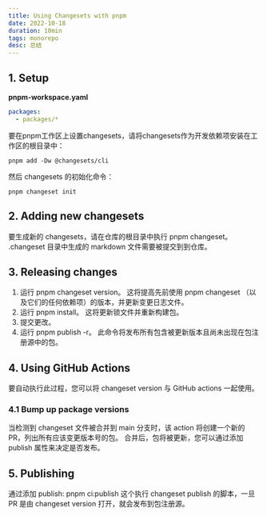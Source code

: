 ```yaml
---
title: Using Changesets with pnpm
date: 2022-10-18
duration: 10min
tags: monorepo
desc: 总结
---
```


## 1. Setup

<Note desc="提示" color="border-yellow-400" icon-bg="bg-yellow-400">
  <template #title>
    安装的前提，必须要在工作区根目录中有pnpm-workspace.yaml文件
  </template>
</Note>

**pnpm-workspace.yaml**
```yaml
packages:
  - packages/*
```

要在pnpm工作区上设置changesets，请将changesets作为开发依赖项安装在工作区的根目录中：

```shell
pnpm add -Dw @changesets/cli
```
然后 changesets 的初始化命令：

```shell
pnpm changeset init
```
## 2. Adding new changesets

要生成新的 changesets，请在仓库的根目录中执行 pnpm changeset。 .changeset 目录中生成的 markdown 文件需要被提交到到仓库。


## 3. Releasing changes

1. 运行 pnpm changeset version。 这将提高先前使用 pnpm changeset （以及它们的任何依赖项）的版本，并更新变更日志文件。
2. 运行 pnpm install。 这将更新锁文件并重新构建包。
3. 提交更改。
4. 运行 pnpm publish -r。 此命令将发布所有包含被更新版本且尚未出现在包注册源中的包。

## 4. Using GitHub Actions

要自动执行此过程，您可以将 changeset version 与 GitHub actions 一起使用。

### 4.1 Bump up package versions

当检测到 changeset 文件被合并到 main 分支时，该 action 将创建一个新的 PR，列出所有应该变更版本号的包。 合并后，包将被更新，您可以通过添加 publish 属性来决定是否发布。

## 5. Publishing

通过添加 publish: pnpm ci:publish 这个执行 changeset publish 的脚本，一旦 PR 是由 changeset version 打开，就会发布到包注册源。
